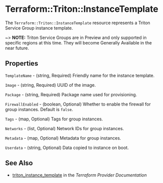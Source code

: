 # Terraform::Triton::InstanceTemplate

The `Terraform::Triton::InstanceTemplate` resource represents a Triton Service Group instance template.

~> **NOTE:**  Triton Service Groups are in Preview and only supported in specific regions at this time. They will become Generally Available in the near future.

## Properties

`TemplateName` - (string, Required) Friendly name for the instance template.

`Image` - (string, Required)  UUID of the image.

`Package` - (string, Required) Package name used for provisioning.

`FirewallEnabled` - (boolean, Optional) Whether to enable the firewall for group instances. Default is `false`.

`Tags` - (map, Optional) Tags for group instances.

`Networks` - (list, Optional) Network IDs for group instances.

`Metadata` - (map, Optional) Metadata for group instances.

`Userdata` - (string, Optional) Data copied to instance on boot.


## See Also

* [triton_instance_template](https://www.terraform.io/docs/providers/triton/r/instance_template.html) in the _Terraform Provider Documentation_